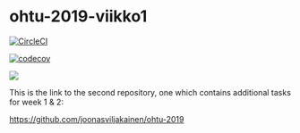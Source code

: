 # ohtu-2019-viikko1   

[![CircleCI](https://circleci.com/gh/joonasviljakainen/ohtu-2019-viikko1.svg?style=svg)](https://circleci.com/gh/joonasviljakainen/ohtu-2019-viikko1)



[![codecov](https://codecov.io/gh/joonasviljakainen/ohtu-2019-viikko1/branch/master/graph/badge.svg)](https://codecov.io/gh/joonasviljakainen/ohtu-2019-viikko1)

<a href="https://codeclimate.com/github/joonasviljakainen/ohtu-2019-viikko1/maintainability"><img src="https://api.codeclimate.com/v1/badges/edf300e820e4e70e6c89/maintainability" /></a>

This is the link to the second repository, one which contains additional tasks for week 1 & 2:

https://github.com/joonasviljakainen/ohtu-2019
